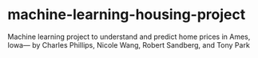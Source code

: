 # machine-learning-housing-project
Machine learning project to understand and predict home prices in Ames, Iowa— by Charles Phillips, Nicole Wang, Robert Sandberg, and Tony Park
